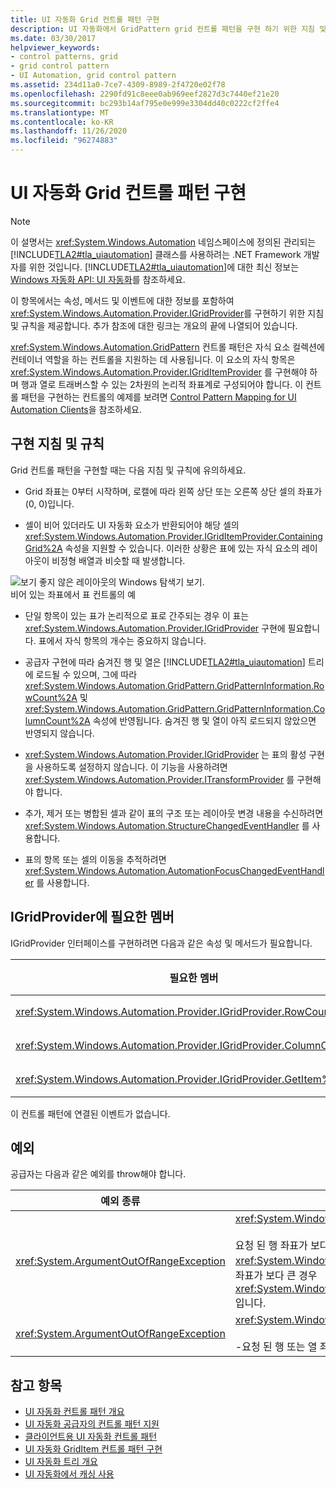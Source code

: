 ```yaml
---
title: UI 자동화 Grid 컨트롤 패턴 구현
description: UI 자동화에서 GridPattern grid 컨트롤 패턴을 구현 하기 위한 지침 및 규칙을 이해 합니다. IGridProvider 인터페이스를 구현 하는 방법에 대해 알아봅니다.
ms.date: 03/30/2017
helpviewer_keywords:
- control patterns, grid
- grid control pattern
- UI Automation, grid control pattern
ms.assetid: 234d11a0-7ce7-4309-8989-2f4720e02f78
ms.openlocfilehash: 2290fd91c8eee0ab969eef2827d3c7440ef21e20
ms.sourcegitcommit: bc293b14af795e0e999e3304dd40c0222cf2ffe4
ms.translationtype: MT
ms.contentlocale: ko-KR
ms.lasthandoff: 11/26/2020
ms.locfileid: "96274883"
---
```

# <a name="implementing-the-ui-automation-grid-control-pattern"></a>UI 자동화 Grid 컨트롤 패턴 구현

> [!NOTE]
> 이 설명서는 <xref:System.Windows.Automation> 네임스페이스에 정의된 관리되는 [!INCLUDE[TLA2#tla_uiautomation](../../../includes/tla2sharptla-uiautomation-md.md)] 클래스를 사용하려는 .NET Framework 개발자를 위한 것입니다. [!INCLUDE[TLA2#tla_uiautomation](../../../includes/tla2sharptla-uiautomation-md.md)]에 대한 최신 정보는 [Windows 자동화 API: UI 자동화](/windows/win32/winauto/entry-uiauto-win32)를 참조하세요.  
  
 이 항목에서는 속성, 메서드 및 이벤트에 대한 정보를 포함하여 <xref:System.Windows.Automation.Provider.IGridProvider>를 구현하기 위한 지침 및 규칙을 제공합니다. 추가 참조에 대한 링크는 개요의 끝에 나열되어 있습니다.  
  
 <xref:System.Windows.Automation.GridPattern> 컨트롤 패턴은 자식 요소 컬렉션에 컨테이너 역할을 하는 컨트롤을 지원하는 데 사용됩니다. 이 요소의 자식 항목은 <xref:System.Windows.Automation.Provider.IGridItemProvider> 를 구현해야 하며 행과 열로 트래버스할 수 있는 2차원의 논리적 좌표계로 구성되어야 합니다. 이 컨트롤 패턴을 구현하는 컨트롤의 예제를 보려면 [Control Pattern Mapping for UI Automation Clients](control-pattern-mapping-for-ui-automation-clients.md)을 참조하세요.  
  
<a name="Implementation_Guidelines_and_Conventions"></a>

## <a name="implementation-guidelines-and-conventions"></a>구현 지침 및 규칙  

 Grid 컨트롤 패턴을 구현할 때는 다음 지침 및 규칙에 유의하세요.  
  
- Grid 좌표는 0부터 시작하며, 로캘에 따라 왼쪽 상단 또는 오른쪽 상단 셀의 좌표가 (0, 0)입니다.  
  
- 셀이 비어 있더라도 UI 자동화 요소가 반환되어야 해당 셀의 <xref:System.Windows.Automation.Provider.IGridItemProvider.ContainingGrid%2A> 속성을 지원할 수 있습니다. 이러한 상황은 표에 있는 자식 요소의 레이아웃이 비정형 배열과 비슷할 때 발생합니다.  
  
 ![보기 좋지 않은 레이아웃의 Windows 탐색기 보기.](./media/uia-gridpattern-ragged-array.PNG "UIA_GridPattern_Ragged_Array")  
비어 있는 좌표에서 표 컨트롤의 예  
  
- 단일 항목이 있는 표가 논리적으로 표로 간주되는 경우 이 표는 <xref:System.Windows.Automation.Provider.IGridProvider> 구현에 필요합니다. 표에서 자식 항목의 개수는 중요하지 않습니다.  
  
- 공급자 구현에 따라 숨겨진 행 및 열은 [!INCLUDE[TLA2#tla_uiautomation](../../../includes/tla2sharptla-uiautomation-md.md)] 트리에 로드될 수 있으며, 그에 따라 <xref:System.Windows.Automation.GridPattern.GridPatternInformation.RowCount%2A> 및 <xref:System.Windows.Automation.GridPattern.GridPatternInformation.ColumnCount%2A> 속성에 반영됩니다. 숨겨진 행 및 열이 아직 로드되지 않았으면 반영되지 않습니다.  
  
- <xref:System.Windows.Automation.Provider.IGridProvider> 는 표의 활성 구현을 사용하도록 설정하지 않습니다. 이 기능을 사용하려면 <xref:System.Windows.Automation.Provider.ITransformProvider> 를 구현해야 합니다.  
  
- 추가, 제거 또는 병합된 셀과 같이 표의 구조 또는 레이아웃 변경 내용을 수신하려면 <xref:System.Windows.Automation.StructureChangedEventHandler> 를 사용합니다.  
  
- 표의 항목 또는 셀의 이동을 추적하려면 <xref:System.Windows.Automation.AutomationFocusChangedEventHandler> 를 사용합니다.  
  
<a name="Required_Members_for_IGridProvider"></a>

## <a name="required-members-for-igridprovider"></a>IGridProvider에 필요한 멤버  

 IGridProvider 인터페이스를 구현하려면 다음과 같은 속성 및 메서드가 필요합니다.  
  
|필요한 멤버|Type|참고|  
|----------------------|----------|-----------|  
|<xref:System.Windows.Automation.Provider.IGridProvider.RowCount%2A>|속성|없음|  
|<xref:System.Windows.Automation.Provider.IGridProvider.ColumnCount%2A>|속성|없음|  
|<xref:System.Windows.Automation.Provider.IGridProvider.GetItem%2A>|메서드|없음|  
  
 이 컨트롤 패턴에 연결된 이벤트가 없습니다.  
  
<a name="Exceptions"></a>

## <a name="exceptions"></a>예외  

 공급자는 다음과 같은 예외를 throw해야 합니다.  
  
|예외 종류|조건|  
|--------------------|---------------|  
|<xref:System.ArgumentOutOfRangeException>|<xref:System.Windows.Automation.Provider.IGridProvider.GetItem%2A><br /><br /> 요청 된 행 좌표가 보다 크거나 <xref:System.Windows.Automation.Provider.IGridProvider.RowCount%2A> 열 좌표가 보다 큰 경우 <xref:System.Windows.Automation.Provider.IGridProvider.ColumnCount%2A> 입니다.|  
|<xref:System.ArgumentOutOfRangeException>|<xref:System.Windows.Automation.Provider.IGridProvider.GetItem%2A><br /><br /> -요청 된 행 또는 열 좌표 중 하나가 0 보다 작은 경우|  
  
## <a name="see-also"></a>참고 항목

- [UI 자동화 컨트롤 패턴 개요](ui-automation-control-patterns-overview.md)
- [UI 자동화 공급자의 컨트롤 패턴 지원](support-control-patterns-in-a-ui-automation-provider.md)
- [클라이언트용 UI 자동화 컨트롤 패턴](ui-automation-control-patterns-for-clients.md)
- [UI 자동화 GridItem 컨트롤 패턴 구현](implementing-the-ui-automation-griditem-control-pattern.md)
- [UI 자동화 트리 개요](ui-automation-tree-overview.md)
- [UI 자동화에서 캐싱 사용](use-caching-in-ui-automation.md)
